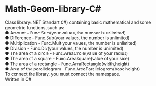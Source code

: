# Math-Geom-library-C#
Class library(.NET Standart C#) containing basic mathematical and some geometric functions, such as:   
   ● Amount - Func.Sum(your values, the number is unlimited)  
   ● Difference - Func.Sub(your values, the number is unlimited)   
   ● Multiplication - Func.Mult(your values, the number is unlimited)  
   ● Division - Func.Div(your values, the number is unlimited)   
   ● The area of a circle - Func.AreaCircle(value of your radius)   
   ● The area of a square - Func.AreaSquare(value of your side)  
   ● The area of a rectangle - Func.AreaRectangle(width,height)  
   ● Area of the parallelogram - Func.AreaParallelogram(base,height)  
To connect the library, you must connect the <using Functions> namespace.  
  Written in C#

